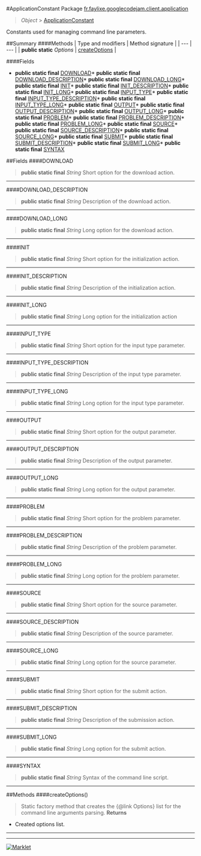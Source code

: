 #ApplicationConstant
Package [fr.faylixe.googlecodejam.client.application](README.md)<br>

> *Object* > [ApplicationConstant](ApplicationConstant.md)

<p>Constants used for managing command
 line parameters.</p>

##Summary
####Methods
| Type and modifiers | Method signature |
| --- | --- |
| **public static** *Options* | [createOptions](#createoptions) |

####Fields
* **public static final** [DOWNLOAD](#download)* **public static final** [DOWNLOAD_DESCRIPTION](#download_description)* **public static final** [DOWNLOAD_LONG](#download_long)* **public static final** [INIT](#init)* **public static final** [INIT_DESCRIPTION](#init_description)* **public static final** [INIT_LONG](#init_long)* **public static final** [INPUT_TYPE](#input_type)* **public static final** [INPUT_TYPE_DESCRIPTION](#input_type_description)* **public static final** [INPUT_TYPE_LONG](#input_type_long)* **public static final** [OUTPUT](#output)* **public static final** [OUTPUT_DESCRIPTION](#output_description)* **public static final** [OUTPUT_LONG](#output_long)* **public static final** [PROBLEM](#problem)* **public static final** [PROBLEM_DESCRIPTION](#problem_description)* **public static final** [PROBLEM_LONG](#problem_long)* **public static final** [SOURCE](#source)* **public static final** [SOURCE_DESCRIPTION](#source_description)* **public static final** [SOURCE_LONG](#source_long)* **public static final** [SUBMIT](#submit)* **public static final** [SUBMIT_DESCRIPTION](#submit_description)* **public static final** [SUBMIT_LONG](#submit_long)* **public static final** [SYNTAX](#syntax)

##Fields
####DOWNLOAD
> **public static final** *String*
Short option for the download action.

---

####DOWNLOAD_DESCRIPTION
> **public static final** *String*
Description of the download action.

---

####DOWNLOAD_LONG
> **public static final** *String*
Long option for the download action.

---

####INIT
> **public static final** *String*
Short option for the initialization action.

---

####INIT_DESCRIPTION
> **public static final** *String*
Description of the initialization action.

---

####INIT_LONG
> **public static final** *String*
Long option for the initialization action

---

####INPUT_TYPE
> **public static final** *String*
Short option for the input type parameter.

---

####INPUT_TYPE_DESCRIPTION
> **public static final** *String*
Description of the input type parameter.

---

####INPUT_TYPE_LONG
> **public static final** *String*
Long option for the input type parameter.

---

####OUTPUT
> **public static final** *String*
Short option for the output parameter.

---

####OUTPUT_DESCRIPTION
> **public static final** *String*
Description of the output parameter.

---

####OUTPUT_LONG
> **public static final** *String*
Long option for the output parameter.

---

####PROBLEM
> **public static final** *String*
Short option for the problem parameter.

---

####PROBLEM_DESCRIPTION
> **public static final** *String*
Description of the problem parameter.

---

####PROBLEM_LONG
> **public static final** *String*
Long option for the problem parameter.

---

####SOURCE
> **public static final** *String*
Short option for the source parameter.

---

####SOURCE_DESCRIPTION
> **public static final** *String*
Description of the source parameter.

---

####SOURCE_LONG
> **public static final** *String*
Long option for the source parameter.

---

####SUBMIT
> **public static final** *String*
Short option for the submit action.

---

####SUBMIT_DESCRIPTION
> **public static final** *String*
Description of the submission action.

---

####SUBMIT_LONG
> **public static final** *String*
Long option for the submit action.

---

####SYNTAX
> **public static final** *String*
Syntax of the command line script.

---


##Methods
####createOptions()
> Static factory method that creates the {@link Options} list
 for the command line arguments parsing.
> **Returns**
* Created options list.


---

---

[![Marklet](https://img.shields.io/badge/Generated%20by-Marklet-green.svg)](https://github.com/Faylixe/marklet)